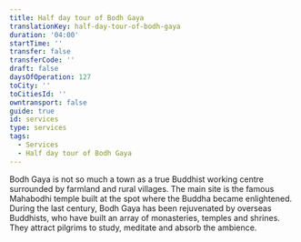 ```yaml
---
title: Half day tour of Bodh Gaya
translationKey: half-day-tour-of-bodh-gaya
duration: '04:00'
startTime: ''
transfer: false
transferCode: ''
draft: false
daysOfOperation: 127
toCity: ''
toCitiesId: ''
owntransport: false
guide: true
id: services
type: services
tags:
  - Services
  - Half day tour of Bodh Gaya
---
```

Bodh Gaya is not so much a town as a true Buddhist working centre surrounded by farmland and rural villages. The main site is the famous Mahabodhi temple built at the spot where the Buddha became enlightened. During the last century, Bodh Gaya has been rejuvenated by overseas Buddhists, who have built an array of monasteries, temples and shrines. They attract pilgrims to study, meditate and absorb the ambience.